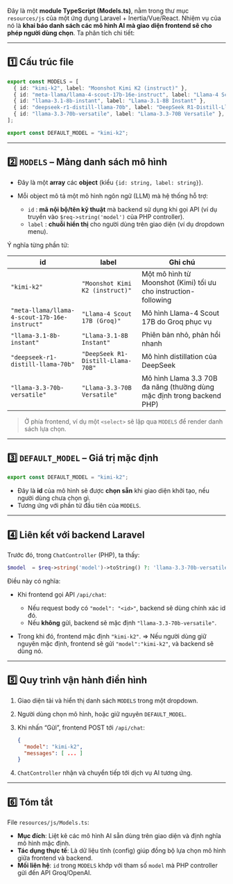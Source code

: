 Đây là một **module TypeScript (Models.ts)**, nằm trong thư mục `resources/js` của một ứng dụng Laravel + Inertia/Vue/React.
Nhiệm vụ của nó là **khai báo danh sách các mô hình AI mà giao diện frontend sẽ cho phép người dùng chọn**.
Ta phân tích chi tiết:

---

## 1️⃣ Cấu trúc file

```ts
export const MODELS = [
  { id: "kimi-k2", label: "Moonshot Kimi K2 (instruct)" },
  { id: "meta-llama/llama-4-scout-17b-16e-instruct", label: "Llama-4 Scout 17B (Groq)" },
  { id: "llama-3.1-8b-instant", label: "Llama-3.1-8B Instant" },
  { id: "deepseek-r1-distill-llama-70b", label: "DeepSeek R1-Distill-Llama-70B" },
  { id: "llama-3.3-70b-versatile", label: "Llama-3.3-70B Versatile" },
];

export const DEFAULT_MODEL = "kimi-k2";
```

---

## 2️⃣ `MODELS` – Mảng danh sách mô hình

* Đây là một **array** các **object** (kiểu `{id: string, label: string}`).
* Mỗi object mô tả một mô hình ngôn ngữ (LLM) mà hệ thống hỗ trợ:

  * `id` : **mã nội bộ/tên kỹ thuật** mà backend sử dụng khi gọi API (ví dụ truyền vào `$req->string('model')` của PHP controller).
  * `label` : **chuỗi hiển thị** cho người dùng trên giao diện (ví dụ dropdown menu).

Ý nghĩa từng phần tử:

| id                                            | label                             | Ghi chú                                                                |
| --------------------------------------------- | --------------------------------- | ---------------------------------------------------------------------- |
| `"kimi-k2"`                                   | `"Moonshot Kimi K2 (instruct)"`   | Một mô hình từ Moonshot (Kimi) tối ưu cho instruction-following        |
| `"meta-llama/llama-4-scout-17b-16e-instruct"` | `"Llama-4 Scout 17B (Groq)"`      | Mô hình Llama-4 Scout 17B do Groq phục vụ                              |
| `"llama-3.1-8b-instant"`                      | `"Llama-3.1-8B Instant"`          | Phiên bản nhỏ, phản hồi nhanh                                          |
| `"deepseek-r1-distill-llama-70b"`             | `"DeepSeek R1-Distill-Llama-70B"` | Mô hình distillation của DeepSeek                                      |
| `"llama-3.3-70b-versatile"`                   | `"Llama-3.3-70B Versatile"`       | Mô hình Llama 3.3 70B đa năng (thường dùng mặc định trong backend PHP) |

> Ở phía frontend, ví dụ một `<select>` sẽ lặp qua `MODELS` để render danh sách lựa chọn.

---

## 3️⃣ `DEFAULT_MODEL` – Giá trị mặc định

```ts
export const DEFAULT_MODEL = "kimi-k2";
```

* Đây là **id** của mô hình sẽ được **chọn sẵn** khi giao diện khởi tạo, nếu người dùng chưa chọn gì.
* Tương ứng với phần tử đầu tiên của `MODELS`.

---

## 4️⃣ Liên kết với backend Laravel

Trước đó, trong `ChatController` (PHP), ta thấy:

```php
$model  = $req->string('model')->toString() ?: 'llama-3.3-70b-versatile';
```

Điều này có nghĩa:

* Khi frontend gọi API `/api/chat`:

  * Nếu request body có `"model": "<id>"`, backend sẽ dùng chính xác id đó.
  * Nếu **không** gửi, backend sẽ mặc định `"llama-3.3-70b-versatile"`.
* Trong khi đó, frontend mặc định `"kimi-k2"`.
  ⇒ Nếu người dùng giữ nguyên mặc định, frontend sẽ gửi `"model":"kimi-k2"`, và backend sẽ dùng nó.

---

## 5️⃣ Quy trình vận hành điển hình

1. Giao diện tải và hiển thị danh sách `MODELS` trong một dropdown.
2. Người dùng chọn mô hình, hoặc giữ nguyên `DEFAULT_MODEL`.
3. Khi nhấn “Gửi”, frontend POST tới `/api/chat`:

   ```json
   {
     "model": "kimi-k2",
     "messages": [ ... ]
   }
   ```
4. `ChatController` nhận và chuyển tiếp tới dịch vụ AI tương ứng.

---

## 6️⃣ Tóm tắt

File `resources/js/Models.ts`:

* **Mục đích**: Liệt kê các mô hình AI sẵn dùng trên giao diện và định nghĩa mô hình mặc định.
* **Tác dụng thực tế**: Là dữ liệu tĩnh (config) giúp đồng bộ lựa chọn mô hình giữa frontend và backend.
* **Mối liên hệ**: `id` trong `MODELS` khớp với tham số `model` mà PHP controller gửi đến API Groq/OpenAI.
